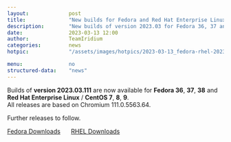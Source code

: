 ```yaml
---
layout: 			post
title:  			"New builds for Fedora and Red Hat Enterprise Linux / CentOS"
description: 		"New builds of version 2023.03 for Fedora 36, 37 and 38, as well as Red Hat Enterprise Linux and CentOS 7, 8 and 9."
date:	 			2023-03-13 12:00
author:				TeamIridium
categories:			news
hotpic:				"/assets/images/hotpics/2023-03-13_fedora-rhel-2023-03.png"

menu: 				no
structured-data:	"news"
---
```

Builds of **version 2023.03.111** are now available for **Fedora 36**, **37**, **38** and **Red Hat Enterprise Linux** / **CentOS 7**, **8**, **9**.    
All releases are based on Chromium 111.0.5563.64.   

Further releases to follow.

<a style="margin-right:1.5em;margin-bottom:1.5em;" href="/downloads/fedora" class="button download" title="download Iridium Browser for Fedora">Fedora Downloads</a> <a href="/downloads/rhel" class="button download" title="download Iridium Browser for Red Hat Enterprise Linux / CentOS">RHEL Downloads</a>
